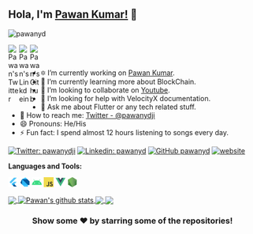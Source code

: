 ## Hola, I'm [Pawan Kumar!](https://urbanluxes.in) 👋

<p align="left"> <img src="https://komarev.com/ghpvc/?username=pawanyd&label=Views&color=blue&style=plastic" alt="pawanyd" /> </p>

<a href="https://twitter.com/pawanydji">
  <img align="left" alt="Pawan's Twitter" width="22px" src="https://cdn.jsdelivr.net/npm/simple-icons@v3/icons/twitter.svg" />
</a>
<a href="https://linkedin.com/in/pawanyd">
  <img align="left" alt="Pawan's Linkdein" width="22px" src="https://cdn.jsdelivr.net/npm/simple-icons@v3/icons/linkedin.svg" />
</a>
<a href="https://github.com/pawanyd">
  <img align="left" alt="Pawan's Github" width="22px" src="https://cdn.jsdelivr.net/npm/simple-icons@v3/icons/github.svg" />
</a>

<br/>
<br/>

- 🔯 I’m currently working on [Pawan Kumar](https://urbanluxes.in/).
- 🌱 I’m currently learning more about BlockChain.
- 👯 I’m looking to collaborate on [Youtube](https://youtube.com/mtechviral).
- 🤔 I’m looking for help with VelocityX documentation.
- 💬 Ask me about Flutter or any tech related stuff.
- 📧 How to reach me: [Twitter - @pawanydji](https://twitter.com/pawanydji)
- 😄 Pronouns: He/His
- ⚡ Fun fact: I spend almost 12 hours listening to songs every day.

[![Twitter: pawanydji](https://img.shields.io/twitter/follow/pawanydji?style=social)](https://twitter.com/pawanydji)
[![Linkedin: pawanyd](https://img.shields.io/badge/-pawanyd-blue?style=flat-square&logo=Linkedin&logoColor=white&link=https://www.linkedin.com/in/pawanyd/)](https://www.linkedin.com/in/pawanyd/)
[![GitHub pawanyd](https://img.shields.io/github/followers/pawanyd?label=follow&style=social)](https://github.com/pawanyd)
[![website](https://img.shields.io/badge/PortfolioWebsite-pawan.live-2648ff?style=flat-square&logo=google-chrome)](https://pawan.live/)


**Languages and Tools:**  

<code><img height="20" src="https://raw.githubusercontent.com/github/explore/80688e429a7d4ef2fca1e82350fe8e3517d3494d/topics/flutter/flutter.png"></code>
<code><img height="20" src="https://raw.githubusercontent.com/github/explore/80688e429a7d4ef2fca1e82350fe8e3517d3494d/topics/dart/dart.png"></code>
<code><img height="20" src="https://raw.githubusercontent.com/github/explore/80688e429a7d4ef2fca1e82350fe8e3517d3494d/topics/android/android.png"></code>
<code><img height="20" src="https://raw.githubusercontent.com/github/explore/80688e429a7d4ef2fca1e82350fe8e3517d3494d/topics/javascript/javascript.png"></code>
<code><img height="20" src="https://raw.githubusercontent.com/github/explore/80688e429a7d4ef2fca1e82350fe8e3517d3494d/topics/vue/vue.png"></code>
<code><img height="20" src="https://raw.githubusercontent.com/github/explore/80688e429a7d4ef2fca1e82350fe8e3517d3494d/topics/nodejs/nodejs.png"></code>    

<a href="https://github.com/pawanyd">
  <img align="center" src="https://github-readme-stats.vercel.app/api/top-langs/?username=pawanyd&theme=light&hide_langs_below=1" />
</a>
<a href="https://github.com/pawanyd">
 <img align="center" src="https://github-readme-stats.vercel.app/api?username=pawanyd&show_icons=true&theme=light&line_height=27" alt="Pawan's github stats"/>
</a>
<a href="https://github.com/pawanyd/FlutterExampleApps">
  <img align="center" src="https://github-readme-stats.vercel.app/api/pin/?username=pawanyd&repo=FlutterExampleApps&theme=light" />
</a>
<a href="https://github.com/pawanyd/VelocityX">
 <img align="center" src="https://github-readme-stats.vercel.app/api/pin/?username=pawanyd&repo=VelocityX&theme=light" />
</a>

<div align="center">

### Show some ❤️ by starring some of the repositories!

</div>
